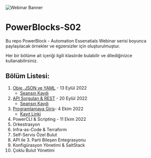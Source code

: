 ![Webinar Banner](https://user-images.githubusercontent.com/25429217/189640202-0c6284f7-93d3-4e7c-9a11-41fdc8d069e9.png)

# PowerBlocks-S02

Bu repo PowerBlock - Automation Essenatials Webinar serisi boyunca paylaşılacak örnekler ve egzersizler için oluşturulmuştur.

Her bir bölüme ait içeriği ilgili klasörde bulabilir ve dilediğinizce kullanabilirsiniz.

## Bölüm Listesi:
1. [Obje, JSON ve YAML](./E01) - 13 Eylül 2022
   - [Seansın Kaydı](https://VMware.zoom.us/rec/share/7K_7hDactgmQb4jP2VLZ1Urd_A1r0tuVu5x8I2stWkO-8c4KCkVSFvs_xqEBu93h.Bxv_M5jKmiys6ob-)
2. [API Sorguları & REST](./E02) - 20 Eylül 2022
   - [Seansın Kaydı](https://VMware.zoom.us/rec/share/isqMP76rb9Q_F-cuUlXMoaBDz4DPJ1rvUmb1YWiI0Eye3XLrj5yH-QtGIWSVSmS_.e2aHK5Hffsjo7kop)  
3. [Programlamaya Giriş](./E03)- 4 Ekim 2022
   - [Kayıt Linki](https://VMware.zoom.us/webinar/register/6616631553490/WN_P1sqsuQZSq63-0h365Pw0g)
4. PowerCLI & Scripting - 11 Ekim 2022
5. Orkestrasyon
6. Infra-as-Code & Terraform
7. Self-Servis Özel Bulut
8. API ile 3. Parti Bileşen Entegrasyonu
9. Konfigürasyon Yönetimi & SaltStack
10. Çoklu Bulut Yönetimi